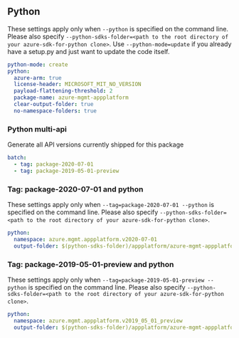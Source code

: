 ## Python

These settings apply only when `--python` is specified on the command line.
Please also specify `--python-sdks-folder=<path to the root directory of your azure-sdk-for-python clone>`.
Use `--python-mode=update` if you already have a setup.py and just want to update the code itself.

``` yaml $(python)
python-mode: create
python:
  azure-arm: true
  license-header: MICROSOFT_MIT_NO_VERSION
  payload-flattening-threshold: 2
  package-name: azure-mgmt-appplatform
  clear-output-folder: true
  no-namespace-folders: true
```

### Python multi-api

Generate all API versions currently shipped for this package

```yaml $(python) && $(multiapi)
batch:
  - tag: package-2020-07-01
  - tag: package-2019-05-01-preview
```

### Tag: package-2020-07-01 and python

These settings apply only when `--tag=package-2020-07-01 --python` is specified on the command line.
Please also specify `--python-sdks-folder=<path to the root directory of your azure-sdk-for-python clone>`.

``` yaml $(tag) == 'package-2020-07-01' && $(python)
python:
  namespace: azure.mgmt.appplatform.v2020-07-01
  output-folder: $(python-sdks-folder)/appplatform/azure-mgmt-appplatform/azure/mgmt/appplatform/v2020_07_01
```

### Tag: package-2019-05-01-preview and python

These settings apply only when `--tag=package-2019-05-01-preview --python` is specified on the command line.
Please also specify `--python-sdks-folder=<path to the root directory of your azure-sdk-for-python clone>`.

``` yaml $(tag) == 'package-2019-05-01-preview' && $(python)
python:
  namespace: azure.mgmt.appplatform.v2019_05_01_preview
  output-folder: $(python-sdks-folder)/appplatform/azure-mgmt-appplatform/azure/mgmt/appplatform/v2019_05_01_preview
```

